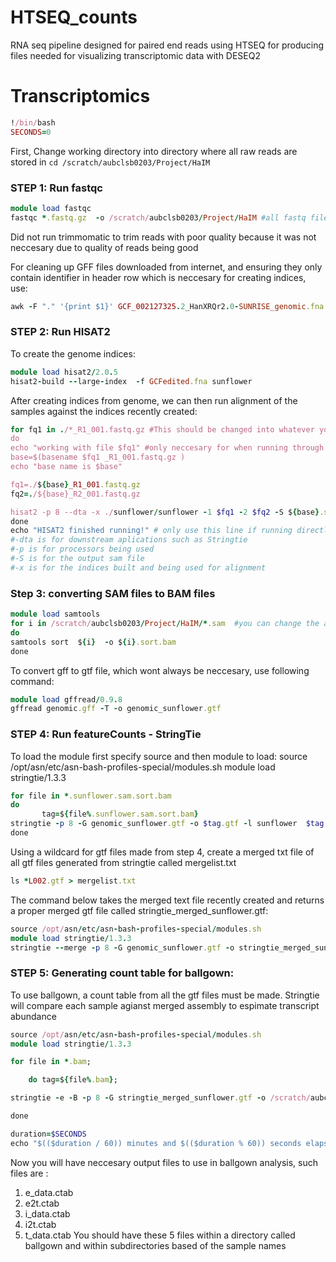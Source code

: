 # HTSEQ_counts
RNA seq pipeline designed for paired end reads using HTSEQ for producing files needed for visualizing transcriptomic data with DESEQ2 
# Transcriptomics

```ruby 
!/bin/bash
SECONDS=0
```

First, Change working directory into directory where all raw reads are stored in
`cd /scratch/aubclsb0203/Project/HaIM`

### STEP 1: Run fastqc
```ruby
module load fastqc
fastqc *.fastq.gz  -o /scratch/aubclsb0203/Project/HaIM #all fastq files within a directory will run fastqc on, it outputs to whatever path is given in -o option
```

Did not run trimmomatic to trim reads with poor quality because it was not neccesary due to quality of reads being good

For cleaning up GFF files downloaded from internet, and ensuring they only contain identifier in header row which is neccesary for creating indices, use: 

```ruby
awk -F "." '{print $1}' GCF_002127325.2_HanXRQr2.0-SUNRISE_genomic.fna > GCFedited.fna
```



### STEP 2: Run HISAT2
To create the genome indices: 

```ruby 
module load hisat2/2.0.5
hisat2-build --large-index  -f GCFedited.fna sunflower
```
After creating indices from genome, we can then run alignment of the samples against the indices recently created: 
```ruby
for fq1 in ./*_R1_001.fastq.gz #This should be changed into whatever you have last in sample names common between all samples 
do
echo "working with file $fq1" #only neccesary for when running through the terminal
base=$(basename $fq1 _R1_001.fastq.gz )
echo "base name is $base"

fq1=./${base}_R1_001.fastq.gz
fq2=./${base}_R2_001.fastq.gz

hisat2 -p 8 --dta -x ./sunflower/sunflower -1 $fq1 -2 $fq2 -S ${base}.sunflower.sam
done
echo "HISAT2 finished running!" # only use this line if running directly from terminal
#-dta is for downstream aplications such as Stringtie
#-p is for processors being used
#-S is for the output sam file
#-x is for the indices built and being used for alignment
```



### Step 3: converting SAM files to BAM files
```ruby
module load samtools
for i in /scratch/aubclsb0203/Project/HaIM/*.sam  #you can change the absolute path to relative path
do
samtools sort  ${i}  -o ${i}.sort.bam
done
```

To convert  gff to gtf file, which wont always be neccesary, use following command: 
```ruby
module load gffread/0.9.8
gffread genomic.gff -T -o genomic_sunflower.gtf
```


### STEP 4: Run featureCounts - StringTie
To load the module first specify source and then module to load:
source /opt/asn/etc/asn-bash-profiles-special/modules.sh
module load stringtie/1.3.3
```ruby
for file in *.sunflower.sam.sort.bam
do
       tag=${file%.sunflower.sam.sort.bam}
stringtie -p 8 -G genomic_sunflower.gtf -o $tag.gtf -l sunflower  $tag.sunflower.sam.sort.bam
done
```
Using a wildcard for gtf files made from step 4, create a merged txt file of all gtf files generated from stringtie called mergelist.txt 
```ruby
ls *L002.gtf > mergelist.txt 
```

The command below takes the merged text file recently created and returns a proper merged gtf file called stringtie_merged_sunflower.gtf:
```ruby
source /opt/asn/etc/asn-bash-profiles-special/modules.sh
module load stringtie/1.3.3
stringtie --merge -p 8 -G genomic_sunflower.gtf -o stringtie_merged_sunflower.gtf mergelist.txt
```

### STEP 5: Generating count table for ballgown:
To use ballgown, a count table from all the gtf files must be made. Stringtie will compare each sample agianst merged assembly to espimate transcript abundance
```ruby
source /opt/asn/etc/asn-bash-profiles-special/modules.sh
module load stringtie/1.3.3

for file in *.bam;

    do tag=${file%.bam};

stringtie -e -B -p 8 -G stringtie_merged_sunflower.gtf -o /scratch/aubclsb0203/Project/HaIM/ballgown/$tag/$tag.gtf $tag.bam

done

duration=$SECONDS
echo "$(($duration / 60)) minutes and $(($duration % 60)) seconds elapsed."
```
Now you will have neccesary output files to use in ballgown analysis, such files are : 
1. e_data.ctab
2. e2t.ctab
3. i_data.ctab
4. i2t.ctab
5. t_data.ctab
You should have these 5 files within a directory called ballgown and within subdirectories based of the sample names 
